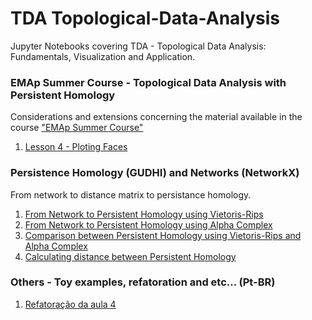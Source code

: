 # TDA Topological-Data-Analysis
Jupyter Notebooks covering TDA - Topological Data Analysis: Fundamentals, Visualization and Application.

### EMAp Summer Course - Topological Data Analysis with Persistent Homology
Considerations and extensions concerning the material available in the course <a href="https://raphaeltinarrage.github.io/EMAp.html">"EMAp Summer Course"</a>
<ol>
  <li><a href="https://github.com/RodrigoHenriqueRamos/TDA---Topological-Data-Analysis/blob/main/Lesson%204%20-%20Ploting%20Faces.ipynb">Lesson 4 - Ploting Faces</a></li>  
</ol>

### Persistence Homology (GUDHI) and Networks (NetworkX)
From network to distance matrix to persistance homology.
<ol>
  <li><a href="https://github.com/RodrigoHenriqueRamos/TDA---Topological-Data-Analysis/blob/main/From%20Network%20(NetworkX)%20to%20Persistent%20Homology%20(PH)%20-%20Rips.ipynb">From Network to Persistent Homology using Vietoris-Rips</a></li>  
  <li><a href="https://github.com/RodrigoHenriqueRamos/TDA---Topological-Data-Analysis/blob/main/From%20Network%20(NetworkX)%20to%20Persistent%20Homology%20(PH)%20-%20Alpha%20Complexes.ipynb">From Network to Persistent Homology using Alpha Complex</a></li>  
  <li><a href="https://github.com/RodrigoHenriqueRamos/TDA---Topological-Data-Analysis/blob/main/Comparison%20Between%20Rips%20and%20Alpha%20Complexes.pdf">Comparison between Persistent Homology using Vietoris-Rips and Alpha Complex</a></li>
  <li><a href="">Calculating distance between Persistent Homology</a></li> 
</ol>

### Others - Toy examples, refatoration and etc... (Pt-BR)
<ol>
  <li><a href="https://github.com/RodrigoHenriqueRamos/TDA---Topological-Data-Analysis/blob/main/1%20-%20Refatora%C3%A7%C3%A3o%20da%20aula%204.ipynb">Refatoração da aula 4</a></li>  
</ol>
